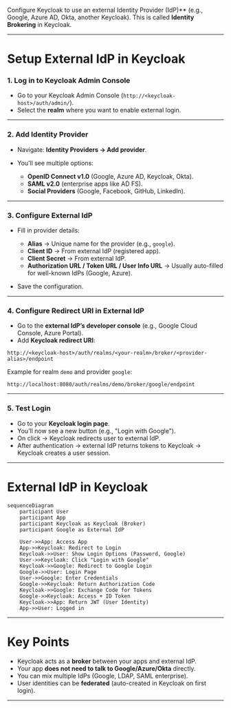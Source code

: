 Configure Keycloak to use an external Identity Provider (IdP)** (e.g., Google, Azure AD, Okta, another Keycloak). This is called **Identity Brokering** in Keycloak.

---

#  Setup External IdP in Keycloak

### 1. Log in to Keycloak Admin Console

* Go to your Keycloak Admin Console (`http://<keycloak-host>/auth/admin/`).
* Select the **realm** where you want to enable external login.

---

### 2. Add Identity Provider

* Navigate: **Identity Providers → Add provider**.
* You’ll see multiple options:

  * **OpenID Connect v1.0** (Google, Azure AD, Keycloak, Okta).
  * **SAML v2.0** (enterprise apps like AD FS).
  * **Social Providers** (Google, Facebook, GitHub, LinkedIn).

---

### 3. Configure External IdP

* Fill in provider details:

  * **Alias** → Unique name for the provider (e.g., `google`).
  * **Client ID** → From external IdP (registered app).
  * **Client Secret** → From external IdP.
  * **Authorization URL / Token URL / User Info URL** → Usually auto-filled for well-known IdPs (Google, Azure).
* Save the configuration.

---

### 4. Configure Redirect URI in External IdP

* Go to the **external IdP’s developer console** (e.g., Google Cloud Console, Azure Portal).
* Add **Keycloak redirect URI**:

```
http://<keycloak-host>/auth/realms/<your-realm>/broker/<provider-alias>/endpoint
```

Example for realm `demo` and provider `google`:

```
http://localhost:8080/auth/realms/demo/broker/google/endpoint
```

---

### 5. Test Login

* Go to your **Keycloak login page**.
* You’ll now see a new button (e.g., "Login with Google").
* On click → Keycloak redirects user to external IdP.
* After authentication → external IdP returns tokens to Keycloak → Keycloak creates a user session.

---

#  External IdP in Keycloak

```mermaid
sequenceDiagram
    participant User
    participant App
    participant Keycloak as Keycloak (Broker)
    participant Google as External IdP

    User->>App: Access App
    App->>Keycloak: Redirect to Login
    Keycloak->>User: Show Login Options (Password, Google)
    User->>Keycloak: Click "Login with Google"
    Keycloak->>Google: Redirect to Google Login
    Google->>User: Login Page
    User->>Google: Enter Credentials
    Google->>Keycloak: Return Authorization Code
    Keycloak->>Google: Exchange Code for Tokens
    Google->>Keycloak: Access + ID Token
    Keycloak->>App: Return JWT (User Identity)
    App->>User: Logged in
```

---

#  Key Points

* Keycloak acts as a **broker** between your apps and external IdP.
* Your app **does not need to talk to Google/Azure/Okta** directly.
* You can mix multiple IdPs (Google, LDAP, SAML enterprise).
* User identities can be **federated** (auto-created in Keycloak on first login).

---


